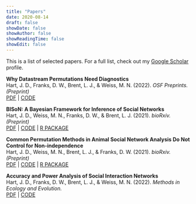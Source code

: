 ```yaml
---
title: "Papers"
date: 2020-08-14
draft: false
showDate: false
showAuthor: false
showReadingTime: false
showEdit: false
---
```

This is a list of selected papers. For a full list, check out my [Google Scholar](https://scholar.google.co.uk/citations?user=Ymc2m2EAAAAJ&hl=en) profile.

**Why Datastream Permutations Need Diagnostics**\
Hart, J. D., Franks, D. W., Brent, L. J., & Weiss, M. N. (2022). *OSF Preprints. (Preprint)*\
[PDF](https://osf.io/xkvcu/) | [CODE](https://github.com/JHart96/permutation_diagnostics)

**BISoN: A Bayesian Framework for Inference of Social Networks**\
Hart, J. D., Weiss, M. N., Franks, D. W., & Brent, L. J. (2021). *bioRxiv. (Preprint)*\
[PDF](https://www.biorxiv.org/content/10.1101/2021.12.20.473541v2) | [CODE](https://github.com/JHart96/power_analysis_interaction_networks) | [R PACKAGE](https://github.com/JHart96/bisonR)

**Common Permutation Methods in Animal Social Network Analysis Do Not Control for Non-independence**\
Hart, J. D., Weiss, M. N., Brent, L. J., & Franks, D. W. (2021). *bioRxiv. (Preprint)*\
[PDF](https://www.biorxiv.org/content/10.1101/2021.06.04.447124) | [CODE](https://github.com/JHart96/power_analysis_interaction_networks) | [R PACKAGE](https://github.com/JHart96/pwrCGP)

**Accuracy and Power Analysis of Social Interaction Networks**\
Hart, J. D., Franks, D. W., Brent, L. J., & Weiss, M. N. (2022). *Methods in Ecology and Evolution.*\
[PDF](https://www.biorxiv.org/content/10.1101/2021.05.07.443094) | [CODE](https://doi.org/10.5281/zenodo.4903396)